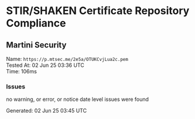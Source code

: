 # STIR/SHAKEN Certificate Repository Compliance

## Martini Security

Name: `https://p.mtsec.me/2e5a/OTUKCvjLua2c.pem`\
Tested At: 02 Jun 25 03:36 UTC\
Time: 106ms

### Issues

no warning, or error, or notice date level issues were found

Generated: 02 Jun 25 03:45 UTC